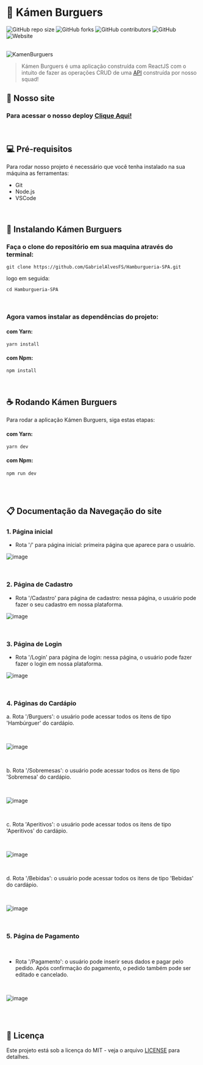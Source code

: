 # 🍔 Kámen Burguers

![GitHub repo size](https://img.shields.io/github/repo-size/GabrielAlvesFS/Hamburgueria-SPA?style=for-the-badge)
![GitHub forks](https://img.shields.io/github/forks/GabrielAlvesFS/Hamburgueria-SPA?style=for-the-badge)
![GitHub contributors](https://img.shields.io/github/contributors/GabrielAlvesFS/Hamburgueria-SPA?style=for-the-badge)
![GitHub](https://img.shields.io/github/license/GabrielAlvesFS/Hamburgueria-SPA?style=for-the-badge)
![Website](https://img.shields.io/website?color=orange&label=Status&style=for-the-badge&up_message=em%20andamento&url=https%3A%2F%2Fgithub.com%2FGabrielAlvesFS%2FHamburgueria-SPA)
<br><br>

![KamenBurguers](https://imgur.com/DWu9Ehw.png)
> Kámen Burguers é uma aplicação construída com ReactJS com o intuito de fazer as operações CRUD de uma [API](https://github.com/GabrielAlvesFS/HamburgueriaAPI) construída por nosso squad!

## 🔰 Nosso site
### Para acessar o nosso deploy <a href="https://hamburgueria-spa.vercel.app/" target="_blank" > Clique Aqui! </a>

<br>

## 💻 Pré-requisitos
Para rodar nosso projeto é necessário que você tenha instalado na sua máquina as ferramentas:
-   Git
-   Node.js
-   VSCode

<br>

## 🚀 Instalando Kámen Burguers

### Faça o clone do repositório em sua maquina através do terminal:
```
git clone https://github.com/GabrielAlvesFS/Hamburgueria-SPA.git
```
logo em seguida:
```
cd Hamburgueria-SPA
```

<br>

### Agora vamos instalar as dependências do projeto:

#### com Yarn:
```
yarn install
```

#### com Npm:
```
npm install
```

<br>

## ☕ Rodando Kámen Burguers

Para rodar a aplicação Kámen Burguers, siga estas etapas:

#### com Yarn:
```
yarn dev
```

#### com Npm:
```
npm run dev
```

<br><br>

## 📋 Documentação da Navegação do site
### 1. Página inicial
- Rota '/' para página inicial: primeira página que aparece para o usuário.

![image](https://user-images.githubusercontent.com/85354283/192068914-a85c27a1-283d-40e1-9ec8-a89eda0624ec.png)

<br>

### 2. Página de Cadastro
- Rota '/Cadastro' para página de cadastro: nessa página, o usuário pode fazer o seu cadastro em nossa plataforma.

![image](https://user-images.githubusercontent.com/85354283/192069006-c09eb954-23ed-4308-8b71-40dbf487084f.png)

<br>


### 3. Página de Login
- Rota '/Login' para página de login: nessa página, o usuário pode fazer fazer o login em nossa plataforma.

![image](https://user-images.githubusercontent.com/85354283/192069317-45034c03-5e57-4115-951f-b1318ffe1c3d.png)

<br>

### 4. Páginas do Cardápio

a. Rota '/Burguers': o usuário pode acessar todos os itens de tipo 'Hambúrguer' do cardápio.

<br>

![image](https://user-images.githubusercontent.com/85354283/192072965-3f884473-1993-49ea-aeed-a11425fca3bb.png)

<br>

b. Rota '/Sobremesas': o usuário pode acessar todos os itens de tipo 'Sobremesa' do cardápio.

<br>

![image](https://user-images.githubusercontent.com/85354283/192073010-94f31e15-5969-4d6c-ab2a-96831462aeac.png)

<br>

c. Rota 'Aperitivos': o usuário pode acessar todos os itens de tipo 'Aperitivos' do cardápio.

<br>

![image](https://user-images.githubusercontent.com/85354283/192073100-24b7e1ef-0d8f-46f1-ad56-4355ee2f3ea3.png)

<br>

d. Rota '/Bebidas': o usuário pode acessar todos os itens de tipo 'Bebidas' do cardápio.

<br>

![image](https://user-images.githubusercontent.com/85354283/192073188-8f85147e-97c4-4f15-985f-599c757df45e.png)

<br>

### 5. Página de Pagamento

<br>

- Rota '/Pagamento': o usuário pode inserir seus dados e pagar pelo pedido. Após confirmação do pagamento, o pedido também pode ser editado e cancelado. 

<br>

![image](https://user-images.githubusercontent.com/85354283/192073501-e8ef7a5a-099c-4977-9d35-4f003bf21679.png)


<br><br>

## 📄 Licença

Este projeto está sob a licença do MIT - veja o arquivo [LICENSE](https://github.com/GabrielAlvesFS/Hamburgueria-SPA/blob/main/LICENSE) para detalhes.
